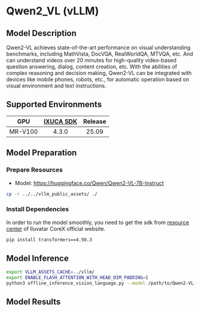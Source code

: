 # Qwen2_VL (vLLM)

## Model Description

Qwen2-VL achieves state-of-the-art performance on visual understanding benchmarks, including MathVista, DocVQA, RealWorldQA, MTVQA, etc. And can understand videos over 20 minutes for high-quality video-based question answering, dialog, content creation, etc. With the abilities of complex reasoning and decision making, Qwen2-VL can be integrated with devices like mobile phones, robots, etc., for automatic operation based on visual environment and text instructions.

## Supported Environments

| GPU    | [IXUCA SDK](https://gitee.com/deep-spark/deepspark#%E5%A4%A9%E6%95%B0%E6%99%BA%E7%AE%97%E8%BD%AF%E4%BB%B6%E6%A0%88-ixuca) | Release |
| :----: | :----: | :----: |
| MR-V100 | 4.3.0     |  25.09  |

## Model Preparation

### Prepare Resources

- Model: <https://huggingface.co/Qwen/Qwen2-VL-7B-Instruct>

```bash
cp -r ../../vllm_public_assets/ ./
```

### Install Dependencies

In order to run the model smoothly, you need to get the sdk from [resource center](https://support.iluvatar.com/#/ProductLine?id=2) of Iluvatar CoreX official website.

```bash
pip install transformers==4.50.3
```

## Model Inference

```bash
export VLLM_ASSETS_CACHE=../vllm/
export ENABLE_FLASH_ATTENTION_WITH_HEAD_DIM_PADDING=1
python3 offline_inference_vision_language.py --model /path/to/Qwen2-VL-7B-Instruct --max-tokens 256 -tp 4 --trust-remote-code --temperature 0.0 --max-num-seqs 5
```

## Model Results